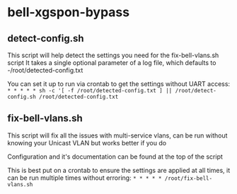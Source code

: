 # bell-xgspon-bypass

## detect-config.sh
This script will help detect the settings you need for the fix-bell-vlans.sh script
It takes a single optional parameter of a log file, which defaults to -/root/detected-config.txt

You can set it up to run via crontab to get the settings without UART access:
`* * * * * sh -c '[ -f /root/detected-config.txt ] || /root/detect-config.sh /root/detected-config.txt`

## fix-bell-vlans.sh
This script will fix all the issues with multi-service vlans, can be run without knowing your Unicast VLAN but works better if you do

Configuration and it's documentation can be found at the top of the script

This is best put on a crontab to ensure the settings are applied at all times, it can be run multiple times without erroring:
`* * * * * /root/fix-bell-vlans.sh`
